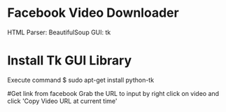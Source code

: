 # Facebook Video Downloader
HTML Parser:  BeautifulSoup
GUI:          tk

# Install Tk GUI Library
Execute command  $ sudo apt-get install python-tk

#Get link from facebook
Grab the URL to input by right click on video and click 'Copy Video URL at current time'
